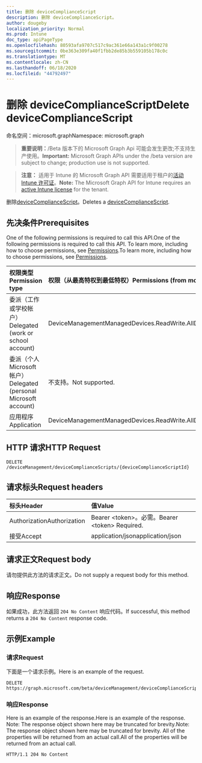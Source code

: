 ```yaml
---
title: 删除 deviceComplianceScript
description: 删除 deviceComplianceScript。
author: dougeby
localization_priority: Normal
ms.prod: Intune
doc_type: apiPageType
ms.openlocfilehash: 80593afa9707c517c9ac361e66a143a1c9f00278
ms.sourcegitcommit: 0be363e309fa40f1fbb2de85b3b559105b178c0c
ms.translationtype: MT
ms.contentlocale: zh-CN
ms.lasthandoff: 06/18/2020
ms.locfileid: "44792497"
---
```

# <a name="delete-devicecompliancescript"></a><span data-ttu-id="654e9-103">删除 deviceComplianceScript</span><span class="sxs-lookup"><span data-stu-id="654e9-103">Delete deviceComplianceScript</span></span>

<span data-ttu-id="654e9-104">命名空间：microsoft.graph</span><span class="sxs-lookup"><span data-stu-id="654e9-104">Namespace: microsoft.graph</span></span>

> <span data-ttu-id="654e9-105">**重要说明：**/Beta 版本下的 Microsoft Graph Api 可能会发生更改;不支持生产使用。</span><span class="sxs-lookup"><span data-stu-id="654e9-105">**Important:** Microsoft Graph APIs under the /beta version are subject to change; production use is not supported.</span></span>

> <span data-ttu-id="654e9-106">**注意：** 适用于 Intune 的 Microsoft Graph API 需要适用于租户的[活动 Intune 许可证](https://go.microsoft.com/fwlink/?linkid=839381)。</span><span class="sxs-lookup"><span data-stu-id="654e9-106">**Note:** The Microsoft Graph API for Intune requires an [active Intune license](https://go.microsoft.com/fwlink/?linkid=839381) for the tenant.</span></span>

<span data-ttu-id="654e9-107">删除[deviceComplianceScript](../resources/intune-devices-devicecompliancescript.md)。</span><span class="sxs-lookup"><span data-stu-id="654e9-107">Deletes a [deviceComplianceScript](../resources/intune-devices-devicecompliancescript.md).</span></span>

## <a name="prerequisites"></a><span data-ttu-id="654e9-108">先决条件</span><span class="sxs-lookup"><span data-stu-id="654e9-108">Prerequisites</span></span>
<span data-ttu-id="654e9-109">One of the following permissions is required to call this API.</span><span class="sxs-lookup"><span data-stu-id="654e9-109">One of the following permissions is required to call this API.</span></span> <span data-ttu-id="654e9-110">To learn more, including how to choose permissions, see [Permissions](/graph/permissions-reference).</span><span class="sxs-lookup"><span data-stu-id="654e9-110">To learn more, including how to choose permissions, see [Permissions](/graph/permissions-reference).</span></span>

|<span data-ttu-id="654e9-111">权限类型</span><span class="sxs-lookup"><span data-stu-id="654e9-111">Permission type</span></span>|<span data-ttu-id="654e9-112">权限（从最高特权到最低特权）</span><span class="sxs-lookup"><span data-stu-id="654e9-112">Permissions (from most to least privileged)</span></span>|
|:---|:---|
|<span data-ttu-id="654e9-113">委派（工作或学校帐户）</span><span class="sxs-lookup"><span data-stu-id="654e9-113">Delegated (work or school account)</span></span>|<span data-ttu-id="654e9-114">DeviceManagementManagedDevices.ReadWrite.All</span><span class="sxs-lookup"><span data-stu-id="654e9-114">DeviceManagementManagedDevices.ReadWrite.All</span></span>|
|<span data-ttu-id="654e9-115">委派（个人 Microsoft 帐户）</span><span class="sxs-lookup"><span data-stu-id="654e9-115">Delegated (personal Microsoft account)</span></span>|<span data-ttu-id="654e9-116">不支持。</span><span class="sxs-lookup"><span data-stu-id="654e9-116">Not supported.</span></span>|
|<span data-ttu-id="654e9-117">应用程序</span><span class="sxs-lookup"><span data-stu-id="654e9-117">Application</span></span>|<span data-ttu-id="654e9-118">DeviceManagementManagedDevices.ReadWrite.All</span><span class="sxs-lookup"><span data-stu-id="654e9-118">DeviceManagementManagedDevices.ReadWrite.All</span></span>|

## <a name="http-request"></a><span data-ttu-id="654e9-119">HTTP 请求</span><span class="sxs-lookup"><span data-stu-id="654e9-119">HTTP Request</span></span>
<!-- {
  "blockType": "ignored"
}
-->
``` http
DELETE /deviceManagement/deviceComplianceScripts/{deviceComplianceScriptId}
```

## <a name="request-headers"></a><span data-ttu-id="654e9-120">请求标头</span><span class="sxs-lookup"><span data-stu-id="654e9-120">Request headers</span></span>
|<span data-ttu-id="654e9-121">标头</span><span class="sxs-lookup"><span data-stu-id="654e9-121">Header</span></span>|<span data-ttu-id="654e9-122">值</span><span class="sxs-lookup"><span data-stu-id="654e9-122">Value</span></span>|
|:---|:---|
|<span data-ttu-id="654e9-123">Authorization</span><span class="sxs-lookup"><span data-stu-id="654e9-123">Authorization</span></span>|<span data-ttu-id="654e9-124">Bearer &lt;token&gt;。必需。</span><span class="sxs-lookup"><span data-stu-id="654e9-124">Bearer &lt;token&gt; Required.</span></span>|
|<span data-ttu-id="654e9-125">接受</span><span class="sxs-lookup"><span data-stu-id="654e9-125">Accept</span></span>|<span data-ttu-id="654e9-126">application/json</span><span class="sxs-lookup"><span data-stu-id="654e9-126">application/json</span></span>|

## <a name="request-body"></a><span data-ttu-id="654e9-127">请求正文</span><span class="sxs-lookup"><span data-stu-id="654e9-127">Request body</span></span>
<span data-ttu-id="654e9-128">请勿提供此方法的请求正文。</span><span class="sxs-lookup"><span data-stu-id="654e9-128">Do not supply a request body for this method.</span></span>

## <a name="response"></a><span data-ttu-id="654e9-129">响应</span><span class="sxs-lookup"><span data-stu-id="654e9-129">Response</span></span>
<span data-ttu-id="654e9-130">如果成功，此方法返回 `204 No Content` 响应代码。</span><span class="sxs-lookup"><span data-stu-id="654e9-130">If successful, this method returns a `204 No Content` response code.</span></span>

## <a name="example"></a><span data-ttu-id="654e9-131">示例</span><span class="sxs-lookup"><span data-stu-id="654e9-131">Example</span></span>

### <a name="request"></a><span data-ttu-id="654e9-132">请求</span><span class="sxs-lookup"><span data-stu-id="654e9-132">Request</span></span>
<span data-ttu-id="654e9-133">下面是一个请求示例。</span><span class="sxs-lookup"><span data-stu-id="654e9-133">Here is an example of the request.</span></span>
``` http
DELETE https://graph.microsoft.com/beta/deviceManagement/deviceComplianceScripts/{deviceComplianceScriptId}
```

### <a name="response"></a><span data-ttu-id="654e9-134">响应</span><span class="sxs-lookup"><span data-stu-id="654e9-134">Response</span></span>
<span data-ttu-id="654e9-135">Here is an example of the response.</span><span class="sxs-lookup"><span data-stu-id="654e9-135">Here is an example of the response.</span></span> <span data-ttu-id="654e9-136">Note: The response object shown here may be truncated for brevity.</span><span class="sxs-lookup"><span data-stu-id="654e9-136">Note: The response object shown here may be truncated for brevity.</span></span> <span data-ttu-id="654e9-137">All of the properties will be returned from an actual call.</span><span class="sxs-lookup"><span data-stu-id="654e9-137">All of the properties will be returned from an actual call.</span></span>
``` http
HTTP/1.1 204 No Content
```



